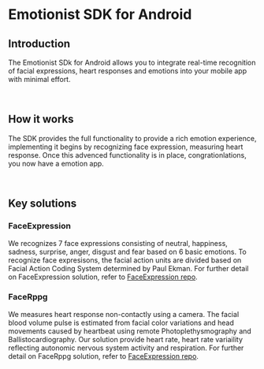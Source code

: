 # Emotionist SDK for Android

## Introduction

The Emotionist SDk for Android allows you to integrate real-time recognition of facial expressions, heart responses and emotions into your mobile app with minimal effort.  

<br />

## How it works

The SDK provides the full functionality to provide a rich emotion experience, implementing it begins by recognizing face expression, measuring heart response. Once this advenced functionality is in place, congrationlations, you now have a emotion app.

<br />

## Key solutions

### FaceExpression

We recognizes 7 face expressions consisting of neutral, happiness, sadness, surprise, anger, disgust and fear based on 6 basic emotions. To recognize face expresisons, the facial action units are divided based on Facial Action Coding  System determined by Paul Ekman. For further detail on FaceExpression solution, refer to [FaceExpression repo](https://github.com/emotionist/emotionist-sdk-android/tree/master/faceexpression).

### FaceRppg
 
 We measures heart response non-contactly using a camera. The facial blood volume pulse is estimated from facial color variations and head movements caused by heartbeat using remote Photoplethysmography and Ballistocardiography. Our solution provide heart rate, heart rate variaility reflecting autonomic nervous system activity and respiration. For further detail on FaceRppg solution, refer to [FaceExpression repo](https://github.com/emotionist/emotionist-sdk-android/tree/master/facerppg).
